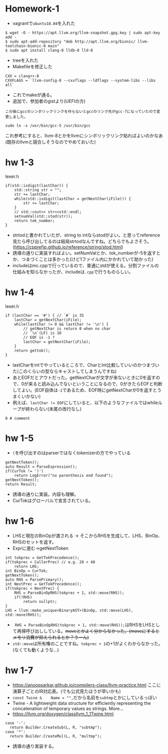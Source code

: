 # Homework-1
- vagrantで`ubuntu18.04`を入れた
```
$ wget -O - https://apt.llvm.org/llvm-snapshot.gpg.key | sudo apt-key add -
$ sudo apt-add-repository "deb http://apt.llvm.org/bionic/ llvm-toolchain-bionic-8 main"
$ sudo apt install clang-8 lldb-8 lld-8
```
- treeを入れた
- Makefileを修正した
```
CXX = clang++-8
CXXFLAGS = `llvm-config-8 --cxxflags --ldflags --system-libs --libs all`
```
- これでmakeが通る。
- 追加で、参加者のgistより(UEFIの方)
```
この後にgccのシンボリックリンクを作らないとgccのリンク先がgcc-7になっていたので変更しました。

sudo ln -s /usr/bin/gcc-5 /usr/bin/gcc
```
これ参考にすると、llvm-8とかをllvmにシンボリックリンク貼ればよいのかなあ(既存のllvmと競合しそうなのでやめておいた)

# hw 1-3
lexer.h
```
if(std::isdigit(lastChar)) {
    std::string str = "";
    str += lastChar;
    while(std::isdigit(lastChar = getNextChar(iFile))) {
        str += lastChar;
    }
    // std::cout<< str<<std::endl;
    setnumVal(std::stod(str));
    return tok_number;
}
```
- strtodと書かれていたが、string to intならstodがよい。と思ってreference見たら呼び出してるのは結局strtodなんですね。どちらでもよさそう。(https://cpprefjp.github.io/reference/string/stod.html)
- 誘導の通りに実装すればよい。setNumValとか、tok_numberが-5を返すとか、つまづくことは多かった(けど1ファイル内にかかれていて助かった)
- includeはmc.cppで行っているので、普通にstdが使える。分割ファイルの仕組みを知らなかったが、includeは`.cpp`で行うものらしい。

# hw 1-4
lexer.h
```
if (lastChar == '#') { // `#` is 35
    lastChar = getNextChar(iFile);
    while(lastChar != 0 && lastChar != '\n') {
        // getNextChar is return 0 when no char
        // `\n`(LF) is 10
        // EOF is -1 ?  
        lastChar = getNextChar(iFile);
    }
    return gettok();
}
```
- lastCharをintでやっているところで、CharとInt比較していいのかつまづいた(このくらいの型ならキャストしてしまうんですね)
- あとEOFだとアウトだった。getNextCharが文字が来ないときに0を返すので、0が来ると読み込んでないということになるので、0がきたらEOFと判断してよい。(EOF自体は`-1`であるため、EOF時にgetNextCharが0を返すとうまくいかない)
- 例えば、`lastChar != EOF`にしていると、以下のようなファイルではwhileループが終わらない(末尾の改行なし)
```
0 # comment
```

# hw 1-5
- `(`を呼び出すのはparserではなくtokenizerの方でやっている
```
getNextToken();
auto Result = ParseExpression();
if(CurTok != ')')
    return LogError("no parenthesis end found");
getNextToken();
return Result;
```
- 誘導の通りに実装。内容も理解。
- CurTokはグローバルで宣言されている。

# hw 1-6
- LHSと現在のBinOpが渡される -> そこからRHSを生成して、LHS、BinOp、RHSのセットを返す。
- Exprに進む->getNextToken
```
int tokprec = GetTokPrecedence();
if(tokprec < CallerPrec) // e.g. 20 < 40
    return LHS;
int BinOp = CurTok;
getNextToken();
auto RHS = ParsePrimary();
int NextPrec = GetTokPrecedence();
if(tokprec < NextPrec) {
    RHS = ParseBinOpRHS(tokprec + 1, std::move(RHS));
    if(!RHS)
        return nullptr;
}
LHS = llvm::make_unique<BinaryAST>(BinOp, std::move(LHS), std::move(RHS));
```
- ` RHS = ParseBinOpRHS(tokprec + 1, std::move(RHS));`はRHSをLHSとして再帰呼び出ししている。~~moveとかよく分からなかった。(moveにするとメモリ消費が抑えられるとか？うーん)~~
- `std::move`は所有権のことですね。`tokprec + 1`の+1がよくわからなかった。(なくても動くような...)

# hw 1-7
- https://anoopsarkar.github.io/compilers-class/llvm-practice.html ここに演算子ごとのIR対応表。(でも公式見たほうが早いかも)
- `const Twine & 	Name = "",`だから名前を`subtmp`とかにしているっぽい
- Twine - A lightweight data structure for efficiently representing the concatenation of temporary values as strings. More...
- https://llvm.org/doxygen/classllvm_1_1Twine.html
```
case '-':
  return Builder.CreateSub(L, R, "subtmp");
case '*':
  return Builder.CreateMul(L, R, "multmp");
```
- 誘導の通り実装する。
